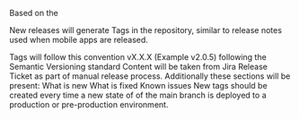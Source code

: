 Based on the 


New releases will generate Tags in the repository, similar to release notes used when mobile apps are released.

Tags will follow this convention vX.X.X (Example v2.0.5) following the Semantic Versioning standard
Content will be taken from Jira Release Ticket  as part of manual release process.
Additionally these sections will be present:
What is new 
What is fixed 
Known issues
New tags should be created every time a new state of of the main branch is deployed to a production or pre-production environment.
